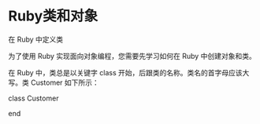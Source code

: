 # Ruby类和对象

在 Ruby 中定义类

为了使用 Ruby 实现面向对象编程，您需要先学习如何在 Ruby 中创建对象和类。

在 Ruby 中，类总是以关键字 class 开始，后跟类的名称。类名的首字母应该大写。类 Customer 如下所示：

class Customer

end

